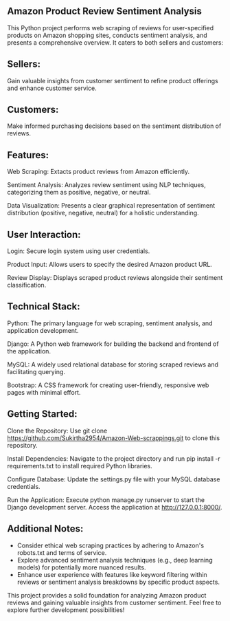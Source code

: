 ## Amazon Product Review Sentiment Analysis

This Python project performs web scraping of reviews for user-specified products on Amazon shopping sites, conducts sentiment analysis, and presents a comprehensive overview. It caters to both sellers and customers:

## Sellers: 
Gain valuable insights from customer sentiment to refine product offerings and enhance customer service.

## Customers: 
Make informed purchasing decisions based on the sentiment distribution of reviews.

## Features:

Web Scraping: Extacts product reviews from Amazon efficiently.

Sentiment Analysis: Analyzes review sentiment using NLP techniques, categorizing them as positive, negative, or neutral.

Data Visualization: Presents a clear graphical representation of sentiment distribution (positive, negative, neutral) for a holistic understanding.


## User Interaction:
Login: Secure login system using user credentials.

Product Input: Allows users to specify the desired Amazon product URL.

Review Display: Displays scraped product reviews alongside their sentiment classification.


## Technical Stack:
Python: The primary language for web scraping, sentiment analysis, and application development.

Django: A Python web framework for building the backend and frontend of the application.

MySQL: A widely used relational database for storing scraped reviews and facilitating querying.

Bootstrap: A CSS framework for creating user-friendly, responsive web pages with minimal effort.

## Getting Started:

Clone the Repository: Use git clone https://github.com/Sukirtha2954/Amazon-Web-scrappings.git to clone this repository.

Install Dependencies: Navigate to the project directory and run pip install -r requirements.txt to install required Python libraries.

Configure Database: Update the settings.py file with your MySQL database credentials.

Run the Application: Execute python manage.py runserver to start the Django development server. Access the application at http://127.0.0.1:8000/.


## Additional Notes:

- Consider ethical web scraping practices by adhering to Amazon's robots.txt and terms of service.
- Explore advanced sentiment analysis techniques (e.g., deep learning models) for potentially more nuanced results.
- Enhance user experience with features like keyword filtering within reviews or sentiment analysis breakdowns by specific product aspects.
  
This project provides a solid foundation for analyzing Amazon product reviews and gaining valuable insights from customer sentiment. Feel free to explore further development possibilities!

